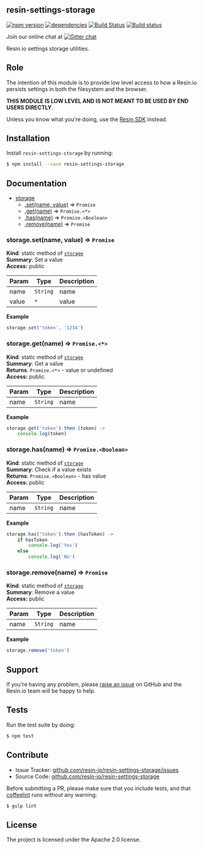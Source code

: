 resin-settings-storage
----------------------

[![npm version](https://badge.fury.io/js/resin-settings-storage.svg)](http://badge.fury.io/js/resin-settings-storage)
[![dependencies](https://david-dm.org/resin-io/resin-settings-storage.png)](https://david-dm.org/resin-io/resin-settings-storage.png)
[![Build Status](https://travis-ci.org/resin-io/resin-settings-storage.svg?branch=master)](https://travis-ci.org/resin-io/resin-settings-storage)
[![Build status](https://ci.appveyor.com/api/projects/status/w9kqe2ok1rbkj42y?svg=true)](https://ci.appveyor.com/project/resin-io/resin-settings-storage)

Join our online chat at [![Gitter chat](https://badges.gitter.im/resin-io/chat.png)](https://gitter.im/resin-io/chat)

Resin.io settings storage utilities.

Role
----

The intention of this module is to provide low level access to how a Resin.io persists settings in both the filesystem and the browser.

**THIS MODULE IS LOW LEVEL AND IS NOT MEANT TO BE USED BY END USERS DIRECTLY**.

Unless you know what you're doing, use the [Resin SDK](https://github.com/resin-io/resin-sdk) instead.

Installation
------------

Install `resin-settings-storage` by running:

```sh
$ npm install --save resin-settings-storage
```

Documentation
-------------


* [storage](#module_storage)
    * [.set(name, value)](#module_storage.set) ⇒ <code>Promise</code>
    * [.get(name)](#module_storage.get) ⇒ <code>Promise.&lt;\*&gt;</code>
    * [.has(name)](#module_storage.has) ⇒ <code>Promise.&lt;Boolean&gt;</code>
    * [.remove(name)](#module_storage.remove) ⇒ <code>Promise</code>

<a name="module_storage.set"></a>

### storage.set(name, value) ⇒ <code>Promise</code>
**Kind**: static method of <code>[storage](#module_storage)</code>  
**Summary**: Set a value  
**Access:** public  

| Param | Type | Description |
| --- | --- | --- |
| name | <code>String</code> | name |
| value | <code>\*</code> | value |

**Example**  
```js
storage.set('token', '1234')
```
<a name="module_storage.get"></a>

### storage.get(name) ⇒ <code>Promise.&lt;\*&gt;</code>
**Kind**: static method of <code>[storage](#module_storage)</code>  
**Summary**: Get a value  
**Returns**: <code>Promise.&lt;\*&gt;</code> - value or undefined  
**Access:** public  

| Param | Type | Description |
| --- | --- | --- |
| name | <code>String</code> | name |

**Example**  
```js
storage.get('token').then (token) ->
	console.log(token)
```
<a name="module_storage.has"></a>

### storage.has(name) ⇒ <code>Promise.&lt;Boolean&gt;</code>
**Kind**: static method of <code>[storage](#module_storage)</code>  
**Summary**: Check if a value exists  
**Returns**: <code>Promise.&lt;Boolean&gt;</code> - has value  
**Access:** public  

| Param | Type | Description |
| --- | --- | --- |
| name | <code>String</code> | name |

**Example**  
```js
storage.has('token').then (hasToken) ->
	if hasToken
		console.log('Yes')
	else
		console.log('No')
```
<a name="module_storage.remove"></a>

### storage.remove(name) ⇒ <code>Promise</code>
**Kind**: static method of <code>[storage](#module_storage)</code>  
**Summary**: Remove a value  
**Access:** public  

| Param | Type | Description |
| --- | --- | --- |
| name | <code>String</code> | name |

**Example**  
```js
storage.remove('token')
```

Support
-------

If you're having any problem, please [raise an issue](https://github.com/resin-io/resin-settings-storage/issues/new) on GitHub and the Resin.io team will be happy to help.

Tests
-----

Run the test suite by doing:

```sh
$ npm test
```

Contribute
----------

- Issue Tracker: [github.com/resin-io/resin-settings-storage/issues](https://github.com/resin-io/resin-settings-storage/issues)
- Source Code: [github.com/resin-io/resin-settings-storage](https://github.com/resin-io/resin-settings-storage)

Before submitting a PR, please make sure that you include tests, and that [coffeelint](http://www.coffeelint.org/) runs without any warning:

```sh
$ gulp lint
```

License
-------

The project is licensed under the Apache 2.0 license.
